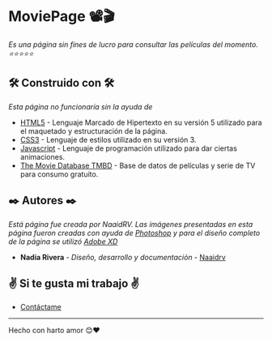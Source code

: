 # MoviePage 📽🎬
_Es una página sin fines de lucro para consultar las películas del momento. ⭐⭐⭐⭐⭐_
## 🛠️ Construido con 🛠️

_Esta página no funcionaría sin la ayuda de_

* [HTML5](https://developer.mozilla.org/es/docs/orphaned/Web/Guide/HTML/HTML5) - Lenguaje Marcado de Hipertexto en su versión 5 utilizado para el maquetado y estructuración de la página.
* [CSS3](https://developer.mozilla.org/es/docs/Web/CSS) -  Lenguaje de estilos utilizado en su versión 3.
* [Javascript](https://developer.mozilla.org/es/docs/Web/JavaScript) - Lenguaje de programación utilizado para dar ciertas animaciones.
* [The Movie Database TMBD](https://www.themoviedb.org/) - Base de datos de películas y serie de TV para consumo gratuito.

## ✒️ Autores ✒️

_Está página fue creada por NaaidRV. Las imágenes presentadas en esta página fueron creadas con ayuda de [Photoshop](https://www.adobe.com/mx/products/photoshop.html) y para el diseño completo de la página se utilizó [Adobe XD](https://www.adobe.com/mx/products/xd.html)_

* **Nadia Rivera** - *Diseño, desarrollo y documentación* - [Naaidrv](https://github.com/Naaidrv)

## ✌ Si te gusta mi trabajo ✌

* [Contáctame](https://t.me/NaaidRV)

---
Hecho con harto amor 😊❤️
